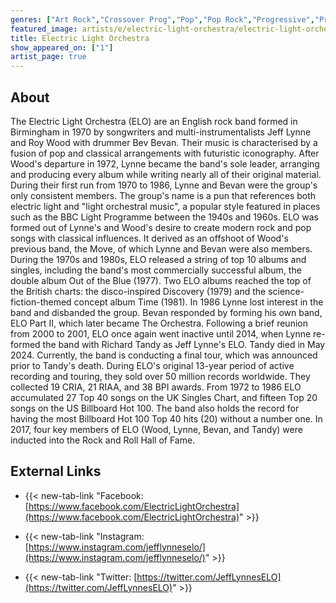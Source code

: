 ```yaml
---
genres: ["Art Rock","Crossover Prog","Pop","Pop Rock","Progressive","Progressive Rock","Rock","Symphonic Prog","Symphonic Rock","Progressive Pop"]
featured_image: artists/e/electric-light-orchestra/electric-light-orchestra.jpg
title: Electric Light Orchestra
show_appeared_on: ["1"]
artist_page: true
---
```

## About

The Electric Light Orchestra (ELO) are  an English rock band formed in Birmingham in 1970 by songwriters and multi-instrumentalists Jeff Lynne and Roy Wood with drummer Bev Bevan. Their music is characterised by a fusion of pop and classical arrangements with futuristic iconography. After Wood's departure in 1972, Lynne became the band's sole leader, arranging and producing every album while writing nearly all of their original material. During their first run from 1970 to 1986, Lynne and Bevan were the group's only consistent members.
The group's name is a pun that references both electric light and "light orchestral music", a popular style featured in places such as the BBC Light Programme between the 1940s and 1960s. ELO was formed out of Lynne's and Wood's desire to create modern rock and pop songs with classical influences. It derived as an offshoot of Wood's previous band, the Move, of which Lynne and Bevan were also members. During the 1970s and 1980s, ELO released a string of top 10 albums and singles, including the band's most commercially successful album, the double album Out of the Blue (1977). Two ELO albums reached the top of the British charts: the disco-inspired Discovery (1979) and the science-fiction-themed concept album Time (1981). In 1986 Lynne lost interest in the band and disbanded the group. Bevan responded by forming his own band, ELO Part II, which later became The Orchestra. Following a brief reunion from 2000 to 2001, ELO once again went inactive until 2014, when Lynne re-formed the band with Richard Tandy as Jeff Lynne's ELO. Tandy died in May 2024. Currently, the band is conducting a final tour, which was announced prior to Tandy's death.
During ELO's original 13-year period of active recording and touring, they sold over 50 million records worldwide. They collected 19 CRIA, 21 RIAA, and 38 BPI awards. From 1972 to 1986 ELO accumulated 27 Top 40 songs on the UK Singles Chart, and fifteen Top 20 songs on the US Billboard Hot 100. The band also holds the record for having the most Billboard Hot 100 Top 40 hits (20) without a number one. In 2017, four key members of ELO (Wood, Lynne, Bevan, and Tandy) were inducted into the Rock and Roll Hall of Fame.



## External Links

- {{< new-tab-link "Facebook: [https://www.facebook.com/ElectricLightOrchestra](https://www.facebook.com/ElectricLightOrchestra)" >}}

- {{< new-tab-link "Instagram: [https://www.instagram.com/jefflynneselo/](https://www.instagram.com/jefflynneselo/)" >}}

- {{< new-tab-link "Twitter: [https://twitter.com/JeffLynnesELO](https://twitter.com/JeffLynnesELO)" >}}


